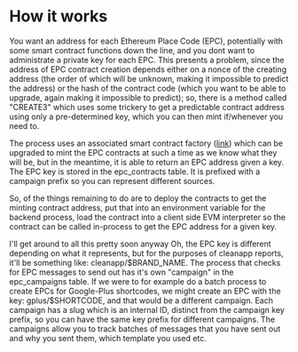 
# How it works

You want an address for each Ethereum Place Code (EPC), potentially with some smart contract functions down the line, and you dont want to administrate a private key for each EPC. This presents a problem, since the address of EPC contract creation depends either on a nonce of the creating address (the order of which will be unknown, making it impossible to predict the address) or the hash of the contract code (which you want to be able to upgrade, again making it impossible to predict); so, there is a method called "CREATE3" which uses some trickery to get a predictable contract address using only a pre-determined key, which you can then mint if/whenever you need to.

The process uses an associated smart contract factory ([link](https://github.com/ssadler/epc-contracts)) which can be upgraded to mint the EPC contracts at such a time as we know what they will be, but in the meantime, it is able to return an EPC address given a key. The EPC key is stored in the epc_contracts table. It is prefixed with a campaign prefix so you can represent different sources.

So, of the things remaining to do are to deploy the contracts to get the minting contract address, put that into an environment variable for the backend process, load the contract into a client side EVM interpreter so the contract can be called in-process to get the EPC address for a given key.

I'll get around to all this pretty soon anyway
Oh, the EPC key is different depending on what it represents, but for the purposes of cleanapp reports, it'll be something like: cleanapp/$BRAND_NAME. The process that checks for EPC messages to send out has it's own "campaign" in the epc_campaigns table. If we were to for example do a batch process to create EPCs for Google-Plus shortcodes, we might create an EPC with the key: gplus/$SHORTCODE, and that would be a different campaign.
Each campaign has a slug which is an internal ID, distinct from the campaign key prefix, so you can have the same key prefix for different campaigns. The campaigns allow you to track batches of messages that you have sent out and why you sent them, which template you used etc.
